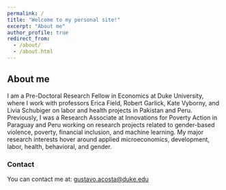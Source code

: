 ```yaml
---
permalink: /
title: "Welcome to my personal site!"
excerpt: "About me"
author_profile: true
redirect_from: 
  - /about/
  - /about.html
---
```




## About me

I am a Pre-Doctoral Research Fellow in Economics at Duke University, where I work with professors Erica Field, Robert Garlick, Kate Vyborny, and Livia Schubiger on labor and health projects in Pakistan and Peru. Previously, I was a Research Associate at Innovations for Poverty Action in Paraguay and Peru working on research projects related to gender-based violence, poverty, financial inclusion, and machine learning. My major research interests hover around applied microeconomics, development, labor, health, behavioral, and gender.

### Contact

You can contact me at: [gustavo.acosta@duke.edu](mailto:gustavo.acosta@duke.edu?subject=[GitHub]%20Source%20Han%20Sans)

